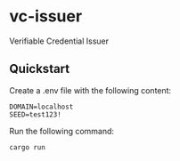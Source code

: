 # vc-issuer

Verifiable Credential Issuer

## Quickstart

Create a .env file with the following content:

```env
DOMAIN=localhost
SEED=test123!
```

Run the following command:

```sh
cargo run
```
